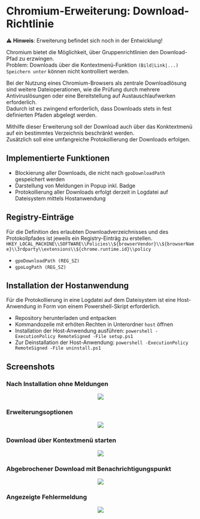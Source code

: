 # Chromium-Erweiterung: Download-Richtlinie

:warning: **Hinweis**: Erweiterung befindet sich noch in der Entwicklung!

Chromium bietet die Möglichkeit, über Gruppenrichtlinien den Download-Pfad zu erzwingen.<br>Problem: Downloads über die Kontextmenü-Funktion `(Bild|Link|...) Speichern unter` können nicht kontrolliert werden.

Bei der Nutzung eines Chromium-Browsers als zentrale Downloadlösung sind weitere Dateioperationen, wie die Prüfung durch mehrere Antiviruslösungen oder eine Bereitstellung auf Austauschlaufwerken erforderlich.<br>Dadurch ist es zwingend erforderlich, dass Downloads stets in fest definierten Pfaden abgelegt werden.

Mithilfe dieser Erweiterung soll der Download auch über das Konktextmenü auf ein bestimmtes Verzeichnis beschränkt werden.<br>Zusätzlich soll eine umfangreiche Protokollierung der Downloads erfolgen.

## Implementierte Funktionen
 - Blockierung aller Downloads, die nicht nach `gpoDownloadPath` gespeichert werden
 - Darstellung von Meldungen in Popup inkl. Badge
 - Protokollierung aller Downloads erfolgt derzeit in Logdatei auf Dateisystem mittels Hostanwendung

## Registry-Einträge
Für die Definition des erlaubten Downloadverzeichnisses und des Protokollpfades ist jeweils ein Registry-Einträg zu erstellen.<br>
`HKEY_LOCAL_MACHINE\\SOFTWARE\\Policies\\${browserVendor}\\${browserName}\\3rdparty\\extensions\\${chrome.runtime.id}\\policy`
 - `gpoDownloadPath (REG_SZ)`
 - `gpoLogPath (REG_SZ)`
 
## Installation der Hostanwendung
Für die Protokollierung in eine Logdatei auf dem Dateisystem ist eine Host-Anwendung in Form von einem Powershell-Skript erforderlich.
- Repository herunterladen und entpacken
- Kommandozeile mit erhöten Rechten in Unterordner `host` öffnen
- Installation der Host-Anwendung ausführen: `powershell -ExecutionPolicy RemoteSigned -File setup.ps1`
- Zur Deinstallation der Host-Anwendung: `powershell -ExecutionPolicy RemoteSigned -File uninstall.ps1`

## Screenshots
### Nach Installation ohne Meldungen
<p align="center">
 <img src="https://github.com/KNGP14/chromium-download-policy/blob/master/media/prev_no-messages.png">
</p>

### Erweiterungsoptionen
<p align="center">
 <img src="https://github.com/KNGP14/chromium-download-policy/blob/master/media/prev_options-page.png">
</p>

### Download über Kontextmenü starten
<p align="center">
 <img src="https://github.com/KNGP14/chromium-download-policy/blob/master/media/prev_start-download.png">
</p>

### Abgebrochener Download mit Benachrichtigungspunkt
<p align="center">
 <img src="https://github.com/KNGP14/chromium-download-policy/blob/master/media/prev_cancled-download-and-badge.png">
</p>

### Angezeigte Fehlermeldung
<p align="center">
 <img src="https://github.com/KNGP14/chromium-download-policy/blob/master/media/prev_cancled-download-message.png">
</p>
